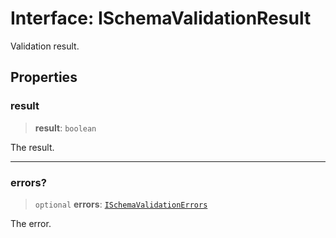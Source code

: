 # Interface: ISchemaValidationResult

Validation result.

## Properties

### result

> **result**: `boolean`

The result.

***

### errors?

> `optional` **errors**: [`ISchemaValidationErrors`](../type-aliases/ISchemaValidationErrors.md)

The error.
